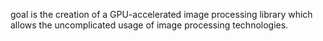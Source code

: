 goal is the creation of a GPU-accelerated image processing library which allows the uncomplicated usage of image processing technologies.